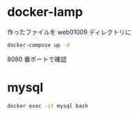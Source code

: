 # docker-lamp

作ったファイルを web01009 ディレクトリに

```bash
docker-compose up -d
```

8080 番ポートで確認

# mysql
```bash
docker exec -it mysql bash
```